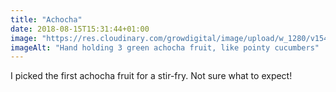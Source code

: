 ```yaml
---
title: "Achocha"
date: 2018-08-15T15:31:44+01:00
image: "https://res.cloudinary.com/growdigital/image/upload/w_1280/v1544304524/achocha-43330074774.jpg"
imageAlt: "Hand holding 3 green achocha fruit, like pointy cucumbers"
---
```


I picked the first achocha fruit for a stir-fry. Not sure what to expect!
